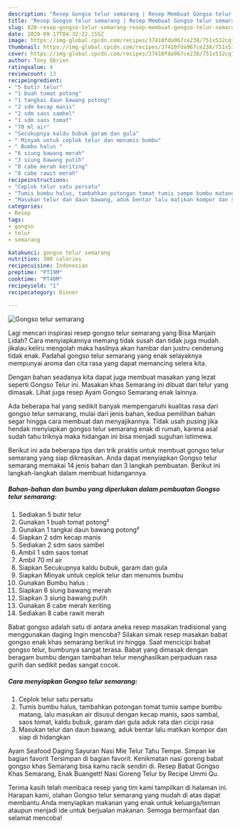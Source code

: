 ```yaml
---
description: "Resep Gongso telur semarang | Resep Membuat Gongso telur semarang Yang Bisa Manjain Lidah"
title: "Resep Gongso telur semarang | Resep Membuat Gongso telur semarang Yang Bisa Manjain Lidah"
slug: 828-resep-gongso-telur-semarang-resep-membuat-gongso-telur-semarang-yang-bisa-manjain-lidah
date: 2020-09-17T04:32:22.155Z
image: https://img-global.cpcdn.com/recipes/37410fda967ce238/751x532cq70/gongso-telur-semarang-foto-resep-utama.jpg
thumbnail: https://img-global.cpcdn.com/recipes/37410fda967ce238/751x532cq70/gongso-telur-semarang-foto-resep-utama.jpg
cover: https://img-global.cpcdn.com/recipes/37410fda967ce238/751x532cq70/gongso-telur-semarang-foto-resep-utama.jpg
author: Tony Obrien
ratingvalue: 4
reviewcount: 13
recipeingredient:
- "5 butir telur"
- "1 buah tomat potong"
- "1 tangkai daun bawang potong"
- "2 sdm kecap manis"
- "2 sdm saos sambel"
- "1 sdm saos tomat"
- "70 ml air"
- "Secukupnya kaldu bubuk garam dan gula"
- " Minyak untuk ceplok telur dan menumis bumbu"
- " Bumbu halus "
- "6 siung bawang merah"
- "3 siung bawang putih"
- "8 cabe merah keriting"
- "8 cabe rawit merah"
recipeinstructions:
- "Ceplok telur satu persatu"
- "Tumis bumbu halus, tambahkan potongan tomat tumis sampe bumbu matang, lalu masukan air disusul dengan kecap manis, saos sambal, saos tomat, kaldu bubuk, garam dan gula aduk rata dan cicipi rasa"
- "Masukan telur dan daun bawang, aduk bentar lalu matikan kompor dan siap di hidangkan"
categories:
- Resep
tags:
- gongso
- telur
- semarang

katakunci: gongso telur semarang 
nutrition: 300 calories
recipecuisine: Indonesian
preptime: "PT19M"
cooktime: "PT40M"
recipeyield: "1"
recipecategory: Dinner

---
```



![Gongso telur semarang](https://img-global.cpcdn.com/recipes/37410fda967ce238/751x532cq70/gongso-telur-semarang-foto-resep-utama.jpg)

Lagi mencari inspirasi resep gongso telur semarang yang Bisa Manjain Lidah? Cara menyiapkannya memang tidak susah dan tidak juga mudah. jikalau keliru mengolah maka hasilnya akan hambar dan justru cenderung tidak enak. Padahal gongso telur semarang yang enak selayaknya mempunyai aroma dan cita rasa yang dapat memancing selera kita.

Dengan bahan seadanya kita dapat juga membuat masakan yang lezat seperti Gongso Telur ini. Masakan khas Semarang ini dibuat dari telur yang dimasak. Lihat juga resep Ayam Gongso Semarang enak lainnya.

Ada beberapa hal yang sedikit banyak mempengaruhi kualitas rasa dari gongso telur semarang, mulai dari jenis bahan, kedua pemilihan bahan segar hingga cara membuat dan menyajikannya. Tidak usah pusing jika hendak menyiapkan gongso telur semarang enak di rumah, karena asal sudah tahu triknya maka hidangan ini bisa menjadi suguhan istimewa.


Berikut ini ada beberapa tips dan trik praktis untuk membuat gongso telur semarang yang siap dikreasikan. Anda dapat menyiapkan Gongso telur semarang memakai 14 jenis bahan dan 3 langkah pembuatan. Berikut ini langkah-langkah dalam membuat hidangannya.

<!--inarticleads1-->

##### Bahan-bahan dan bumbu yang diperlukan dalam pembuatan Gongso telur semarang:

1. Sediakan 5 butir telur
1. Gunakan 1 buah tomat potong²
1. Gunakan 1 tangkai daun bawang potong²
1. Siapkan 2 sdm kecap manis
1. Sediakan 2 sdm saos sambel
1. Ambil 1 sdm saos tomat
1. Ambil 70 ml air
1. Siapkan Secukupnya kaldu bubuk, garam dan gula
1. Siapkan  Minyak untuk ceplok telur dan menumis bumbu
1. Gunakan  Bumbu halus :
1. Siapkan 6 siung bawang merah
1. Siapkan 3 siung bawang putih
1. Gunakan 8 cabe merah keriting
1. Sediakan 8 cabe rawit merah


Babat gongso adalah satu di antara aneka resep masakan tradisional yang menggunakan daging Ingin mencoba? Silakan simak resep masakan babat gongso enak khas semarang berikut ini hingga. Saat mencicipi babat gongso telur, bumbunya sangat terasa. Babat yang dimasak dengan beragam bumbu dengan tambahan telur menghasilkan perpaduan rasa gurih dan sedikit pedas sangat cocok. 

<!--inarticleads2-->

##### Cara menyiapkan Gongso telur semarang:

1. Ceplok telur satu persatu
1. Tumis bumbu halus, tambahkan potongan tomat tumis sampe bumbu matang, lalu masukan air disusul dengan kecap manis, saos sambal, saos tomat, kaldu bubuk, garam dan gula aduk rata dan cicipi rasa
1. Masukan telur dan daun bawang, aduk bentar lalu matikan kompor dan siap di hidangkan


Ayam Seafood Daging Sayuran Nasi Mie Telur Tahu Tempe. Simpan ke bagian favorit Tersimpan di bagian favorit. Kenikmatan nasi goreng babat gongso khas Semarang bisa kamu racik sendiri di. Resep Babat Gongso Khas Semarang, Enak Buangett! Nasi Goreng Telur by Recipe Ummi Qu. 

Terima kasih telah membaca resep yang tim kami tampilkan di halaman ini. Harapan kami, olahan Gongso telur semarang yang mudah di atas dapat membantu Anda menyiapkan makanan yang enak untuk keluarga/teman ataupun menjadi ide untuk berjualan makanan. Semoga bermanfaat dan selamat mencoba!
